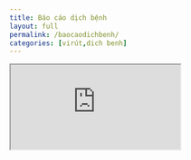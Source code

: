 ```yaml
---
title: Báo cáo dịch bệnh
layout: full
permalink: /baocaodichbenh/
categories: [virút,dich benh]
---
```


<div class="embed-responsive">
    <!-- <iframe class="embed-responsive-item" src="https://www.youtube.com/embed/zpOULjyy-n8?rel=0" allowfullscreen></iframe> -->
    <iframe class="embed-responsive-item" src="https://coronavirus.pythonanywhere.com/case_report/" allowfullscreen>
    </iframe>
</div>